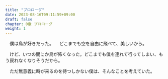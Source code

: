 ```yaml
---
title: "プロローグ"
date: 2023-08-16T09:11:59+09:00
draft: false
chapter: 0章 プロローグ
weight: 1
---
```

　僕は鳥が好きだった。
　どこまでも空を自由に飛べて、美しいから。

　けど、いつの間にか鳥が怖くなった。どこまでも僕を連れて行ってしまい、もう戻れなくなりそうだから。

　ただ無意義に時が来るのを待つしかない僕は、そんなことを考えていた。